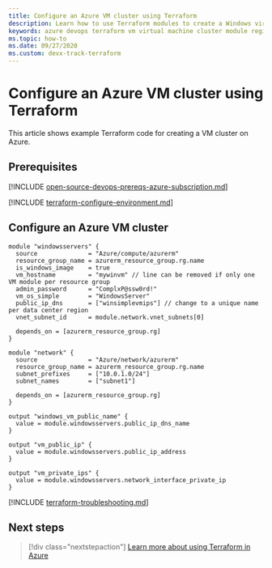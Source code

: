 ```yaml
---
title: Configure an Azure VM cluster using Terraform
description: Learn how to use Terraform modules to create a Windows virtual machine cluster in Azure.
keywords: azure devops terraform vm virtual machine cluster module registry
ms.topic: how-to
ms.date: 09/27/2020
ms.custom: devx-track-terraform
---
```


# Configure an Azure VM cluster using Terraform

This article shows example Terraform code for creating a VM cluster on Azure.

## Prerequisites

[!INCLUDE [open-source-devops-prereqs-azure-subscription.md](../includes/open-source-devops-prereqs-azure-subscription.md)]

[!INCLUDE [terraform-configure-environment.md](includes/terraform-configure-environment.md)]

## Configure an Azure VM cluster

```hcl
module "windowsservers" {
  source              = "Azure/compute/azurerm"
  resource_group_name = azurerm_resource_group.rg.name
  is_windows_image    = true
  vm_hostname         = "mywinvm" // line can be removed if only one VM module per resource group
  admin_password      = "ComplxP@ssw0rd!"
  vm_os_simple        = "WindowsServer"
  public_ip_dns       = ["winsimplevmips"] // change to a unique name per data center region
  vnet_subnet_id      = module.network.vnet_subnets[0]
    
  depends_on = [azurerm_resource_group.rg]
}

module "network" {
  source              = "Azure/network/azurerm"
  resource_group_name = azurerm_resource_group.rg.name
  subnet_prefixes     = ["10.0.1.0/24"]
  subnet_names        = ["subnet1"]

  depends_on = [azurerm_resource_group.rg]
}

output "windows_vm_public_name" {
  value = module.windowsservers.public_ip_dns_name
}

output "vm_public_ip" {
  value = module.windowsservers.public_ip_address
}

output "vm_private_ips" {
  value = module.windowsservers.network_interface_private_ip
}
```

[!INCLUDE [terraform-troubleshooting.md](includes/terraform-troubleshooting.md)]

## Next steps

> [!div class="nextstepaction"] 
> [Learn more about using Terraform in Azure](/azure/terraform)
